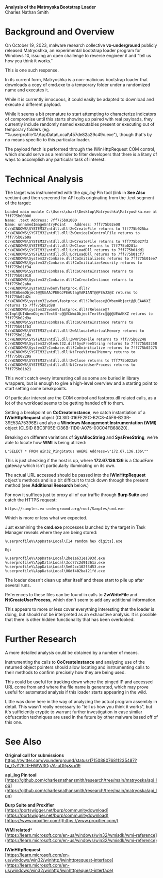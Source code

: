 **Analysis of the Matroyska Bootstrap Loader**  
Charles Nathan Smith

# Background and Overview

On October 19, 2023, malware research collective **vx-underground** publicly released Matryoshka, an experimental bootstrap loader program for Windows 10, 
issuing an open challenge to reverse engineer it and "tell us how you think it works."

This is one such response.

In its current form, Matryoshka is a non-malicious bootstrap loader that downloads a copy of cmd.exe to a temporary folder under a randomized name and executes it.

While it is currently innocuous, it could easily be adapted to download and execute a different payload.

While it seems a bit premature to start attempting to characterize indicators of compromise until this starts showing up paired with real payloads, 
they currently include randomly named executables present or executing out of temporary folders (eg. "%userprofile%\AppData\Local\457de82a29c49c.exe"), 
though that's by no means specific to this particular loader.

The payload fetch is performed through the IWinHttpRequest COM control, which should serve as a reminder to filter developers that there is a litany of ways to accomplish any particular task of interest.

# Technical Analysis

The target was instrumented with the *api_log* Pin tool (link in **See Also** section) and then screened for API calls originating from the .text segment of the target:
```
Loaded main module C:\Users\charl\Desktop\Matryoshka\Matryoshka.exe at 7ff775b00000
Name: .text	Address: 7ff775b01000
Name: unnamedImageEntryPoint	Address: 7ff775b02e08
C:\WINDOWS\SYSTEM32\ntdll.dll!ZwCreateFile returns to 7ff775b025ba
C:\WINDOWS\SYSTEM32\ntdll.dll!ZwDeviceIoControlFile returns to 7ff775b0260a
C:\WINDOWS\SYSTEM32\ntdll.dll!ZwCreateFile returns to 7ff775b027f2
C:\WINDOWS\SYSTEM32\ntdll.dll!ZwClose returns to 7ff775b0281a
C:\WINDOWS\SYSTEM32\ntdll.dll!LdrLoadDll returns to 7ff775b01dd1
C:\WINDOWS\SYSTEM32\ntdll.dll!LdrLoadDll returns to 7ff775b01cf7
C:\WINDOWS\System32\Combase.dll!CoInitializeEx returns to 7ff775b01ee7
C:\WINDOWS\System32\Combase.dll!CoInitializeSecurity returns to 7ff775b01f34
C:\WINDOWS\System32\Combase.dll!CoCreateInstance returns to 7ff775b02918
C:\WINDOWS\System32\Combase.dll!CoCreateInstance returns to 7ff775b02aba
C:\WINDOWS\system32\wbem\fastprox.dll!?Get@CWbemObject@@UEAAJPEBGJPEAUtagVARIANT@@PEAJ2@Z returns to 7ff775b02d2c
C:\WINDOWS\system32\wbem\fastprox.dll!?Release@CWbemObject@@UEAAKXZ returns to 7ff775b02d88
C:\WINDOWS\system32\wbem\fastprox.dll!?Release@?$CImpl@UIWbemObjectTextSrc@@VCWmiObjectTextSrc@@@@UEAAKXZ returns to 7ff775b02d9a
C:\WINDOWS\System32\Combase.dll!CoCreateInstance returns to 7ff775b01fb3
C:\WINDOWS\SYSTEM32\ntdll.dll!ZwAllocateVirtualMemory returns to 7ff775b021da
C:\WINDOWS\SYSTEM32\ntdll.dll!ZwWriteFile returns to 7ff775b02248
C:\WINDOWS\System32\OleAut32.dll!SysFreeString returns to 7ff775b02258
C:\WINDOWS\System32\Combase.dll!CoUninitialize returns to 7ff775b02275
C:\WINDOWS\SYSTEM32\ntdll.dll!NtFreeVirtualMemory returns to 7ff775b0229a
C:\WINDOWS\SYSTEM32\ntdll.dll!ZwClose returns to 7ff775b022a9
C:\WINDOWS\SYSTEM32\ntdll.dll!NtCreateUserProcess returns to 7ff775b01b21
```

This won't catch every interesting call as some are buried in library wrappers, but is enough to give a high-level overview and a starting point to start setting some breakpoints.

Of particular interest are the COM control and fastprox.dll related calls, as a lot of the workload seems to be getting handed off to them.

Setting a breakpoint on **CoCreateInstance**, we catch instantiation of a **IWinHttpRequest** object (CLSID 016FE2EC-B2C8-45F8-B23B-39E53A75396B) and also a **Windows Management Instrumentation (WMI)** object (CLSID 8BC3F05E-D86B-11D0-A075-00C04FB68820).

Breaking on different variations of **SysAllocString** and **SysFreeString**, we're able to locate how **WMI** is being utilized:
```
L"SELECT * FROM Win32_PingStatus WHERE Address=\"172.67.136.136\""
```

This is just checking if the host is up, where **172.67.136.136** is a CloudFare gateway which isn't particularly illuminating on its own.

The actual URL accessed should be passed into the **IWinHttpRequest** object's methods and is a bit difficult to track down through the present method (see **Additional Research** below.)

For now it suffices just to proxy all of our traffic through **Burp Suite** and catch the HTTPS request:
```
https://samples.vx-underground.org/root/Samples/cmd.exe
```

Which is more or less what we expected.

Just examining the **cmd.exe** processes launched by the target in Task Manager reveals where they are being stored:
```
%userprofile%\AppData\Local\[14 random hex digits].exe

Eg:

%userprofile%\AppData\Local\2be1e631e1893d.exe
%userprofile%\AppData\Local\3cc77c2d91361a.exe
%userprofile%\AppData\Local\5e62cc102f3d53.exe
%userprofile%\AppData\Local\06df402ba121fd.exe
```

The loader doesn't clean up after itself and these start to pile up after several runs.

References to these files can be found in calls to **ZwWriteFile** and **NtCreateUserProcess**, which don't seem to add any additional information.

This appears to more or less cover everything interesting that the loader is doing, but should not be interpreted as an exhaustive analysis.  It is possible that there is other hidden functionality that has been overlooked.

# Further Research

A more detailed analysis could be obtained by a number of means.

Instrumenting the calls to **CoCreateInstance** and analyzing use of the returned object pointers should allow 
locating and instrumenting calls to their methods to confirm precisely how they are being used.

This could be useful for tracking down where the pinged IP and accessed URL come from and where the file name is generated, 
which may prove useful for automated analysis if this loader starts appearing in the wild.

Little was done here in the way of analyzing the actual program assembly in detail.  This wasn't really necessary to "tell us how you think it works", but it's sufficiently cryptic to warrant further investigation in case similar obfuscation techniques are used in the future by other malware based off of this one.

# See Also

**Original call for submissions**  
[https://twitter.com/vxunderground/status/1715088076811235487?t=_GvY26TtEHWW3Gg7A-uDRg&s=19
](https://twitter.com/vxunderground/status/1715088076811235487?t=_GvY26TtEHWW3Gg7A-uDRg&s=19
)

**api_log Pin tool**  
[https://github.com/charlesnathansmith/research/tree/main/matryoska/api_log](https://github.com/charlesnathansmith/research/tree/main/matryoska/api_log)

**Burp Suite and Proxifier**  
[https://portswigger.net/burp/communitydownload](https://portswigger.net/burp/communitydownload)  
[https://www.proxifier.com/](https://www.proxifier.com/)

**WMI related***  
[https://learn.microsoft.com/en-us/windows/win32/wmisdk/wmi-reference](https://learn.microsoft.com/en-us/windows/win32/wmisdk/wmi-reference)

**IWinHttpRequest**  
[https://learn.microsoft.com/en-us/windows/win32/winhttp/iwinhttprequest-interface](https://learn.microsoft.com/en-us/windows/win32/winhttp/iwinhttprequest-interface)
